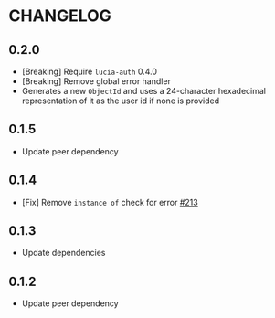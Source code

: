 # CHANGELOG

## 0.2.0

- [Breaking] Require `lucia-auth` 0.4.0
- [Breaking] Remove global error handler
- Generates a new `ObjectId` and uses a 24-character hexadecimal representation of it as the user id if none is provided

## 0.1.5

- Update peer dependency

## 0.1.4

- [Fix] Remove `instance of` check for error [#213](https://github.com/pilcrowOnPaper/lucia-auth/issues/213)

## 0.1.3

- Update dependencies

## 0.1.2

- Update peer dependency
